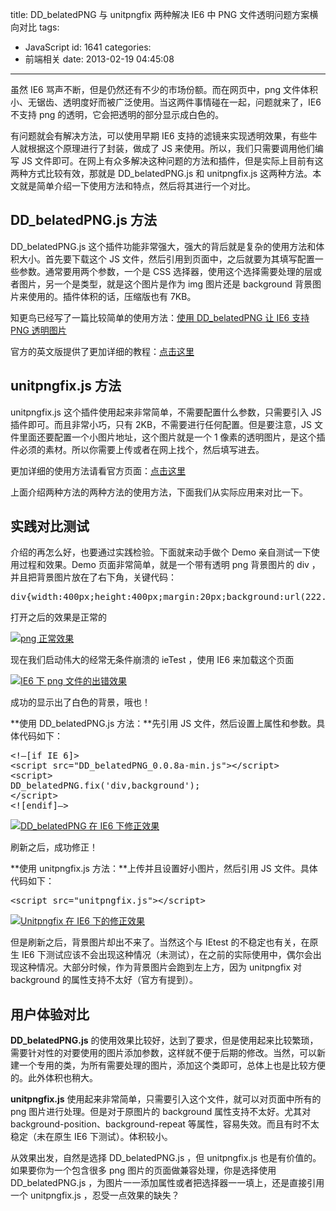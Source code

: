 title: DD_belatedPNG 与 unitpngfix 两种解决 IE6 中 PNG 文件透明问题方案横向对比
tags:

- JavaScript
  id: 1641
  categories:
- 前端相关
  date: 2013-02-19 04:45:08

---

虽然 IE6 骂声不断，但是仍然还有不少的市场份额。而在网页中，png 文件体积小、无锯齿、透明度好而被广泛使用。当这两件事情碰在一起，问题就来了，IE6 不支持 png 的透明，它会把透明的部分显示成白色的。

有问题就会有解决方法，可以使用早期 IE6 支持的滤镜来实现透明效果，有些牛人就根据这个原理进行了封装，做成了 JS 来使用。所以，我们只需要调用他们编写 JS 文件即可。在网上有众多解决这种问题的方法和插件，但是实际上目前有这两种方式比较有效，那就是 DD_belatedPNG.js 和 unitpngfix.js 这两种方法。本文就是简单介绍一下使用方法和特点，然后将其进行一个对比。

## DD_belatedPNG.js 方法

DD_belatedPNG.js 这个插件功能非常强大，强大的背后就是复杂的使用方法和体积大小。首先要下载这个 JS 文件，然后引用到页面中，之后就要为其填写配置一些参数。通常要用两个参数，一个是 CSS 选择器，使用这个选择需要处理的层或者图片，另一个是类型，就是这个图片是作为 img 图片还是 background 背景图片来使用的。插件体积的话，压缩版也有 7KB。

知更鸟已经写了一篇比较简单的使用方法：[使用 DD_belatedPNG 让 IE6 支持 PNG 透明图片](http://zmingcx.com/dd_belatedpng-solve-png-images-under-ie6-transparent-application-tutorial.html)

官方的英文版提供了更加详细的教程：[点击这里](http://www.dillerdesign.com/experiment/DD_belatedPNG/)

## unitpngfix.js 方法

unitpngfix.js 这个插件使用起来非常简单，不需要配置什么参数，只需要引入 JS 插件即可。而且非常小巧，只有 2KB，不需要进行任何配置。但是要注意，JS 文件里面还要配置一个小图片地址，这个图片就是一个 1 像素的透明图片，是这个插件必须的素材。所以你需要上传或者在网上找个，然后填写进去。

更加详细的使用方法请看官方页面：[点击这里](http://labs.unitinteractive.com/unitpngfix.php)

上面介绍两种方法的两种方法的使用方法，下面我们从实际应用来对比一下。

## 实践对比测试

介绍的再怎么好，也要通过实践检验。下面就来动手做个 Demo 亲自测试一下使用过程和效果。Demo 页面非常简单，就是一个带有透明 png 背景图片的 div ，并且把背景图片放在了右下角，关键代码：

<pre>div{width:400px;height:400px;margin:20px;background:url(222.png) bottom right no-repeat;border:1px solid #000;}</pre>

打开之后的效果是正常的

[![png 正常效果](https://qxzm-cdn.sapi.work/blog/2013/02/1641/pngfix0.png)](https://qxzm-cdn.sapi.work/blog/2013/02/1641/pngfix0.png)

现在我们启动伟大的经常无条件崩溃的 ieTest ，使用 IE6 来加载这个页面

[![IE6 下 png 文件的出错效果](https://qxzm-cdn.sapi.work/blog/2013/02/1641/pngfix1.png)](https://qxzm-cdn.sapi.work/blog/2013/02/1641/pngfix1.png)

成功的显示出了白色的背景，哦也！

**使用 DD_belatedPNG.js 方法：**先引用 JS 文件，然后设置上属性和参数。具体代码如下：

<pre>&lt;!–[if IE 6]&gt;
&lt;script src="DD_belatedPNG_0.0.8a-min.js"&gt;&lt;/script&gt;
&lt;script&gt;
DD_belatedPNG.fix('div,background');
&lt;/script&gt;
&lt;![endif]–&gt;</pre>

[![DD_belatedPNG 在 IE6 下修正效果](https://qxzm-cdn.sapi.work/blog/2013/02/1641/pngfix2.png)](https://qxzm-cdn.sapi.work/blog/2013/02/1641/pngfix2.png)

刷新之后，成功修正！

**使用 unitpngfix.js 方法：**上传并且设置好小图片，然后引用 JS 文件。具体代码如下：

<pre>&lt;script src="unitpngfix.js"&gt;&lt;/script&gt;</pre>

[![Unitpngfix 在 IE6 下的修正效果](https://qxzm-cdn.sapi.work/blog/2013/02/1641/pngfix3.png)](https://qxzm-cdn.sapi.work/blog/2013/02/1641/pngfix3.png)

但是刷新之后，背景图片却出不来了。当然这个与 IEtest 的不稳定也有关，在原生 IE6 下测试应该不会出现这种情况（未测试），在之前的实际使用中，偶尔会出现这种情况。大部分时候，作为背景图片会跑到左上方，因为 unitpngfix 对 background 的属性支持不太好（官方有提到）。

## 用户体验对比

**DD_belatedPNG.js** 的使用效果比较好，达到了要求，但是使用起来比较繁琐，需要针对性的对要使用的图片添加参数，这样就不便于后期的修改。当然，可以新建一个专用的类，为所有需要处理的图片，添加这个类即可，总体上也是比较方便的。此外体积也稍大。

**unitpngfix.js** 使用起来非常简单，只需要引入这个文件，就可以对页面中所有的 png 图片进行处理。但是对于原图片的 background 属性支持不太好。尤其对 background-position、background-repeat 等属性，容易失效。而且有时不太稳定（未在原生 IE6 下测试）。体积较小。

从效果出发，自然是选择 DD_belatedPNG.js ，但 unitpngfix.js 也是有价值的。如果要你为一个包含很多 png 图片的页面做兼容处理，你是选择使用 DD_belatedPNG.js ，为图片一一添加属性或者把选择器一一填上，还是直接引用一个 unitpngfix.js ，忍受一点效果的缺失？
